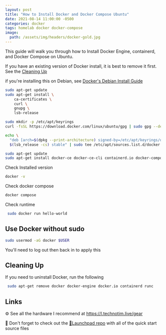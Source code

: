 ```yaml
---
layout: post
title: "How to Install Docker and Docker Compose Ubuntu"
date: 2021-08-14 11:00:00 -0500
categories: docker
tags: homelab docker docker-compose
image:
  path: /assets/img/headers/docker-gold.jpg
---
```


This guide will walk you through how to Install Docker Engine, containerd, and Docker Compose on Ubuntu.

If you have an existing version of Docker install, it is best to remove it first.  See the [Cleaning Up](#cleaning-up)

if you're installing this on Debian, see [Docker's Debian Install Guide](https://docs.docker.com/engine/install/debian/)

```bash
sudo apt-get update
sudo apt-get install \
    ca-certificates \
    curl \
    gnupg \
    lsb-release
```

```bash
sudo mkdir -p /etc/apt/keyrings
curl -fsSL https://download.docker.com/linux/ubuntu/gpg | sudo gpg --dearmor -o /etc/apt/keyrings/docker.gpg
```

```bash
echo \
  "deb [arch=$(dpkg --print-architecture) signed-by=/etc/apt/keyrings/docker.gpg] https://download.docker.com/linux/ubuntu \
  $(lsb_release -cs) stable" | sudo tee /etc/apt/sources.list.d/docker.list > /dev/null
```

```bash
sudo apt-get update
sudo apt-get install docker-ce docker-ce-cli containerd.io docker-compose-plugin
```

Check Installed version

```bash
docker -v
```

Check docker compose

```bash
docker compose
```

Check runtime

```bash
 sudo docker run hello-world
```

## Use Docker without sudo

```bash
sudo usermod -aG docker $USER
```

You'll need to log out then back in to apply this

## Cleaning Up

If you need to uninstall Docker, run the following

```bash
 sudo apt-get remove docker docker-engine docker.io containerd runc
```

## Links

⚙️ See all the hardware I recommend at <https://l.technotim.live/gear>

🚀 Don't forget to check out the [🚀Launchpad repo](https://l.technotim.live/quick-start) with all of the quick start source files
